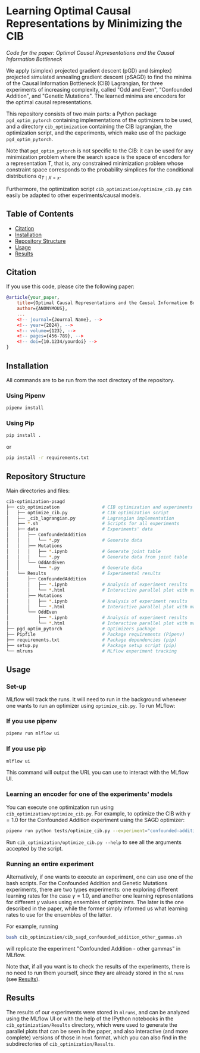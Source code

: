 # Learning Optimal Causal Representations by Minimizing the CIB

*Code for the paper: Optimal Causal Representations and the Causal Information Bottleneck*

We apply (simplex) projected gradient descent (pGD) and (simplex) projected simulated annealing gradient descent (pSAGD) to find the minima of the Causal Information Bottleneck (CIB) Lagrangian, for three experiments of increasing complexity, called "Odd and Even", "Confounded Addition", and "Genetic Mutations".
The learned minima are encoders for the optimal causal representations.

This repository consists of two main parts: a Python package `pgd_optim_pytorch` containing implementations of the optimizers to be used, and a directory `cib_optimization` containing the CIB lagrangian, the optimization script, and the experiments, which make use of the package `pgd_optim_pytorch`.

Note that `pgd_optim_pytorch` is not specific to the CIB: it can be used for any minimization problem where the search space is the space of encoders for a representation $T$, that is, any constrained minimization problem whose constraint space corresponds to the probability simplices for the conditional distributions $q_{T\mid X=x}$.

Furthermore, the optimization script `cib_optimization/optimize_cib.py` can easily be adapted to other experiments/causal models.


## Table of Contents
- [Citation](#citation)
- [Installation](#installation)
- [Repository Structure](#repository-structure)
- [Usage](#usage)
- [Results](#results)

## Citation
If you use this code, please cite the following paper:

```bibtex
@article{your_paper,
    title={Optimal Causal Representations and the Causal Information Bottleneck},
    author={ANONYMOUS},
    ...
    <!-- journal={Journal Name}, -->
    <!-- year={2024}, -->
    <!-- volume={123}, -->
    <!-- pages={456-789}, -->
    <!-- doi={10.1234/yourdoi} -->
}
```

## Installation
All commands are to be run from the root directory of the repository.

### Using Pipenv

``` bash
pipenv install
```

### Using Pip
```bash
pip install .
```
or
```bash
pip install -r requirements.txt
```

## Repository Structure
Main directories and files:

``` sh
cib-optimization-psagd
├── cib_optimization                # CIB optimization and experiments
│   ├── optimize_cib.py             # CIB optimization script
│   ├── _cib_lagrangian.py          # Lagrangian implementation
│   ├── *.sh                        # Scripts for all experiments
│   ├── data                        # Experiments' data
│   │   ├── ConfoundedAddition
│   │   │   └── *.py                # Generate data 
│   │   ├── Mutations
│   │   │   ├── *.ipynb             # Generate joint table
│   │   │   └── *.py                # Generate data from joint table
│   │   └── OddAndEven
│   │       └── *.py                # Generate data 
│   └── Results                     # Experimental results
│       ├── ConfoundedAddition 
│       │   ├── *.ipynb             # Analysis of experiment results
│       │   └── *.html              # Interactive parallel plot with main results
│       ├── Mutations                 
│       │   ├── *.ipynb             # Analysis of experiment results
│       │   └── *.html              # Interactive parallel plot with main results
│       └── OddEven                    
│           ├── *.ipynb             # Analysis of experiment results
│           └── *.html              # Interactive parallel plot with main results
├── pgd_optim_pytorch               # Optimizers package 
├── Pipfile                         # Package requirements (Pipenv)
├── requirements.txt                # Package dependencies (pip)
├── setup.py                        # Package setup script (pip)
└── mlruns                          # MLflow experiment tracking
```

## Usage

### Set-up
MLflow will track the runs.
It will need to run in the background whenever one wants to run an optimizer using `optimize_cib.py`.
To run MLflow:

### If you use pipenv
``` sh
pipenv run mlflow ui
```

### If you use pip
``` sh
mlflow ui
```

This command will output the URL you can use to interact with the MLflow UI.

### Learning an encoder for one of the experiments' models
You can execute one optimization run using `cib_optimization/optimize_cib.py`.
For example, to optimize the CIB with $\gamma=1.0$ for the Confounded Addition experiment using the SAGD optimizer:
``` sh
pipenv run python tests/optimize_cib.py --experiment="confounded-addition" --optimizer_algo="pSAGD" --experiment_name "Default" --gamma=1.0 --r_y=0.5 --lr=1.0 --temperature=10.0 --max_iter=1000 
```
Run `cib_optimization/optimize_cib.py --help` to see all the arguments accepted by the script.

### Running an entire experiment
Alternatively, if one wants to execute an experiment, one can use one of the bash scripts.
For the Confounded Addition and Genetic Mutations experiments, there are two types experiments: one exploring different learning rates for the case $\gamma = 1.0$, and another one learning representations for different $\gamma$ values using ensembles of optimizers.
The later is the one described in the paper, while the former simply informed us what learning rates to use for the ensembles of the latter.

For example, running
``` sh
bash cib_optimization/cib_sagd_confounded_addition_other_gammas.sh
```
will replicate the experiment "Confounded Addition - other gammas" in MLflow.

Note that, if all you want is to check the results of the experiments, there is no need to run them yourself, since they are already stored in the `mlruns` (see [Results](#results)).


## Results
The results of our experiments were stored in `mlruns`, and can be analyzed using the MLflow UI or with the help of the IPython notebooks in the `cib_optimization/Results` directory, which were used to generate the parallel plots that can be seen in the paper, and also interactive (and more complete) versions of those in `html` format, which you can also find in the subdirectories of `cib_optimization/Results`.
